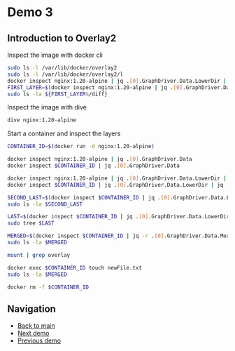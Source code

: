 # Demo 3

## Introduction to Overlay2

Inspect the image with docker cli

```bash
sudo ls -l /var/lib/docker/overlay2
sudo ls -l /var/lib/docker/overlay2/l
docker inspect nginx:1.20-alpine | jq .[0].GraphDriver.Data.LowerDir | jq 'split(":")'
FIRST_LAYER=$(docker inspect nginx:1.20-alpine | jq .[0].GraphDriver.Data.LowerDir | jq 'split(":")' | jq -r .[-1])
sudo ls -la ${FIRST_LAYER%/diff}
```

Inspect the image with dive

```bash
dive nginx:1.20-alpine
```

Start a container and inspect the layers

```bash
CONTAINER_ID=$(docker run -d nginx:1.20-alpine)

docker inspect nginx:1.20-alpine | jq .[0].GraphDriver.Data
docker inspect $CONTAINER_ID | jq .[0].GraphDriver.Data

docker inspect nginx:1.20-alpine | jq .[0].GraphDriver.Data.LowerDir | jq 'split(":")'
docker inspect $CONTAINER_ID | jq .[0].GraphDriver.Data.LowerDir | jq 'split(":")'

SECOND_LAST=$(docker inspect $CONTAINER_ID | jq .[0].GraphDriver.Data.LowerDir | jq 'split(":")' | jq -r .[1])
sudo ls -la $SECOND_LAST

LAST=$(docker inspect $CONTAINER_ID | jq .[0].GraphDriver.Data.LowerDir | jq 'split(":")' | jq -r .[0])
sudo tree $LAST

MERGED=$(docker inspect $CONTAINER_ID | jq -r .[0].GraphDriver.Data.MergedDir)
sudo ls -la $MERGED

mount | grep overlay

docker exec $CONTAINER_ID touch newFile.txt
sudo ls -la $MERGED

docker rm -f $CONTAINER_ID
```

## Navigation

- [Back to main](../README.md)
- [Next demo](../demo_4/README.md)
- [Previous demo](../demo_2/README.md)
